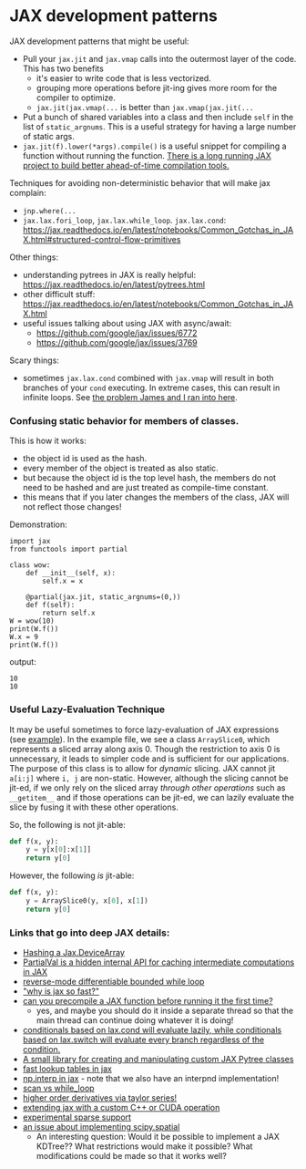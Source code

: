 # JAX development patterns

JAX development patterns that might be useful:

- Pull your `jax.jit` and `jax.vmap` calls into the outermost layer of the code. This has two benefits
  - it's easier to write code that is less vectorized.
  - grouping more operations before jit-ing gives more room for the compiler to optimize.
  - `jax.jit(jax.vmap(...` is better than `jax.vmap(jax.jit(...`
- Put a bunch of shared variables into a class and then include `self` in the list of `static_argnums`. This is a useful strategy for having a large number of static args.
- `jax.jit(f).lower(*args).compile()` is a useful snippet for compiling a function without running the function. [There is a long running JAX project to build better ahead-of-time compilation tools.](https://github.com/google/jax/issues/7733)

Techniques for avoiding non-deterministic behavior that will make jax complain:

- `jnp.where(...`
- `jax.lax.fori_loop`, `jax.lax.while_loop`. `jax.lax.cond`: https://jax.readthedocs.io/en/latest/notebooks/Common_Gotchas_in_JAX.html#structured-control-flow-primitives

Other things:

- understanding pytrees in JAX is really helpful: https://jax.readthedocs.io/en/latest/pytrees.html
- other difficult stuff: https://jax.readthedocs.io/en/latest/notebooks/Common_Gotchas_in_JAX.html
- useful issues talking about using JAX with async/await:
  - https://github.com/google/jax/issues/6772
  - https://github.com/google/jax/issues/3769

Scary things:

- sometimes `jax.lax.cond` combined with `jax.vmap` will result in both branches of your `cond` executing. In extreme cases, this can result in infinite loops. See [the problem James and I ran into here](https://github.com/pyro-ppl/numpyro/issues/1461).

### Confusing static behavior for members of classes.

This is how it works:

- the object id is used as the hash.
- every member of the object is treated as also static.
- but because the object id is the top level hash, the members do not need to be hashed and are just treated as compile-time constant.
- this means that if you later changes the members of the class, JAX will not reflect those changes!

Demonstration:

```
import jax
from functools import partial

class wow:
    def __init__(self, x):
        self.x = x

    @partial(jax.jit, static_argnums=(0,))
    def f(self):
        return self.x
W = wow(10)
print(W.f())
W.x = 9
print(W.f())
```

output:

```
10
10
```

### Useful Lazy-Evaluation Technique

It may be useful sometimes to force lazy-evaluation of JAX expressions (see [example](https://github.com/Confirm-Solutions/confirmasaurus/blob/cc197fceb543e04b01f3f5d8d70dfa4102a86ad5/research/lei/lewis/jax_wrappers.py)).
In the example file, we see a class `ArraySlice0`, which represents a sliced array along axis 0.
Though the restriction to axis 0 is unnecessary, it leads to simpler code and is sufficient for our applications.
The purpose of this class is to allow for _dynamic_ slicing.
JAX cannot jit `a[i:j]` where `i, j` are non-static.
However, although the slicing cannot be jit-ed, if we only rely on the sliced array _through other operations_
such as `__getitem__` and if those operations can be jit-ed, we can lazily evaluate the slice
by fusing it with these other operations.

So, the following is not jit-able:
```python
def f(x, y):
    y = y[x[0]:x[1]]
    return y[0]
```
However, the following _is_ jit-able:
```python
def f(x, y):
    y = ArraySlice0(y, x[0], x[1])
    return y[0]
```

### Links that go into deep JAX details:

- [Hashing a Jax.DeviceArray](https://github.com/google/jax/issues/4572#issuecomment-709809897)
- [PartialVal is a hidden internal API for caching intermediate computations in JAX](https://github.com/google/jax/discussions/9778)
- [reverse-mode differentiable bounded while loop](https://github.com/patrick-kidger/diffrax/blob/2b4e4d863c15abc7143919bac7825090bbfe50be/diffrax/misc/bounded_while_loop.py)
- ["why is jax so fast?"](https://github.com/google/jax/discussions/11078)
- [can you precompile a JAX function before running it the first time?](https://github.com/google/jax/discussions/11600)
  - yes, and maybe you should do it inside a separate thread so that the main thread can continue doing whatever it is doing!
- [conditionals based on lax.cond will evaluate lazily, while conditionals based on lax.switch will evaluate every branch regardless of the condition.](https://github.com/google/jax/discussions/11153)
- [A small library for creating and manipulating custom JAX Pytree classes](https://cgarciae.github.io/treeo/)
- [fast lookup tables in jax](https://github.com/google/jax/discussions/10475)
- [np.interp in jax](https://github.com/google/jax/issues/3860) - note that we also have an interpnd implementation!
- [scan vs while_loop](https://github.com/google/jax/discussions/3850)
- [higher order derivatives via taylor series!](https://jax.readthedocs.io/en/latest/jax.experimental.jet.html)
- [extending jax with a custom C++ or CUDA operation](https://github.com/dfm/extending-jax)
- [experimental sparse support](https://jax.readthedocs.io/en/latest/jax.experimental.sparse.html)
- [an issue about implementing scipy.spatial](https://github.com/google/jax/issues/9235)
  - An interesting question: Would it be possible to implement a JAX KDTree?? What restrictions would make it possible? What modifications could be made so that it works well?
